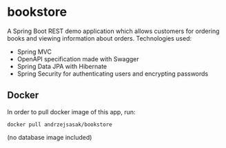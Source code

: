 # bookstore

A Spring Boot REST demo application which allows customers for ordering books and viewing information about
orders.
Technologies used:
- Spring MVC
- OpenAPI specification made with Swagger
- Spring Data JPA with Hibernate
- Spring Security for authenticating users and encrypting passwords

## Docker

In order to pull docker image of this app, run:
```
docker pull andrzejsasak/bookstore
```
(no database image included)
